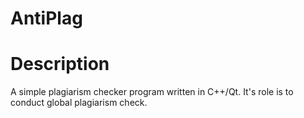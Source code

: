 # AntiPlag
# Description
A simple plagiarism checker program written in C++/Qt. It's role is to conduct global plagiarism check.
